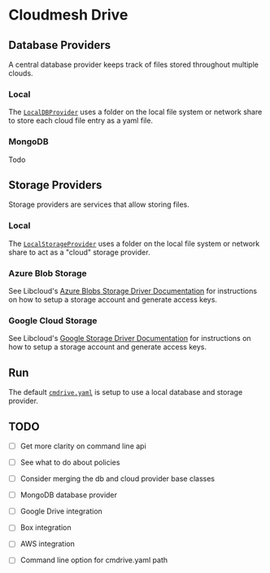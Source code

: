 Cloudmesh Drive
===

## Database Providers

A central database provider keeps track of files stored throughout multiple clouds.

### Local

The [`LocalDBProvider`](src/db/LocalDBProvider.py) uses a folder on the local file system or network share to store each cloud file entry as a yaml file.


### MongoDB

Todo


## Storage Providers

Storage providers are services that allow storing files.

### Local

The [`LocalStorageProvider`](src/storage/LocalStorageProvider.py) uses a folder on the local file system or network share to act as a "cloud" storage provider.

### Azure Blob Storage

See Libcloud's [Azure Blobs Storage Driver Documentation](https://libcloud.readthedocs.io/en/latest/storage/drivers/azure_blobs.html) for instructions on how to setup a storage account and generate access keys.

### Google Cloud Storage

See Libcloud's [Google Storage Driver Documentation](https://libcloud.readthedocs.io/en/latest/storage/drivers/google_storage.html) for instructions on how to setup a storage account and generate access keys.

## Run

The default [`cmdrive.yaml`](src/cmdrive.yaml) is setup to use a local database and storage provider. 

## TODO

- [ ] Get more clarity on command line api
- [ ] See what to do about policies
- [ ] Consider merging the db and cloud provider base classes
- [ ] MongoDB database provider
- [ ] Google Drive integration
- [ ] Box integration
- [ ] AWS integration
- [ ] Command line option for cmdrive.yaml path

